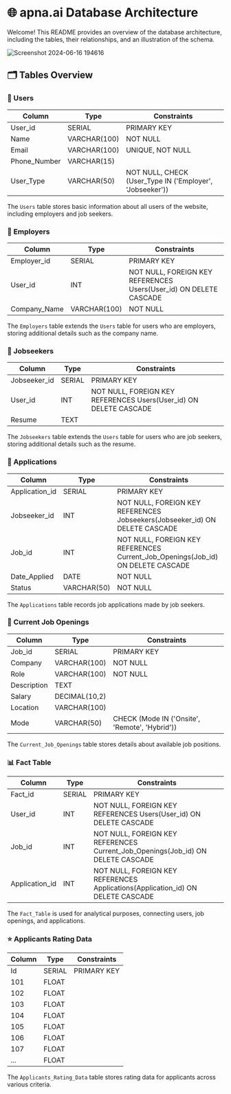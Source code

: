 # 🌐 apna.ai Database Architecture

Welcome! This README provides an overview of the database architecture, including the tables, their relationships, and an illustration of the schema.

![Screenshot 2024-06-16 194616](https://github.com/thecloudcode/apna.ai/assets/114615639/39650015-8778-4efb-906a-49e0f8a83c47)

## 🗂️ Tables Overview

### 👥 Users

| Column       | Type         | Constraints                                            |
|--------------|--------------|--------------------------------------------------------|
| User_id      | SERIAL       | PRIMARY KEY                                            |
| Name         | VARCHAR(100) | NOT NULL                                               |
| Email        | VARCHAR(100) | UNIQUE, NOT NULL                                       |
| Phone_Number | VARCHAR(15)  |                                                        |
| User_Type    | VARCHAR(50)  | NOT NULL, CHECK (User_Type IN ('Employer', 'Jobseeker'))|

The `Users` table stores basic information about all users of the website, including employers and job seekers.

### 🏢 Employers

| Column        | Type         | Constraints                           |
|---------------|--------------|---------------------------------------|
| Employer_id   | SERIAL       | PRIMARY KEY                           |
| User_id       | INT          | NOT NULL, FOREIGN KEY REFERENCES Users(User_id) ON DELETE CASCADE |
| Company_Name  | VARCHAR(100) | NOT NULL                              |

The `Employers` table extends the `Users` table for users who are employers, storing additional details such as the company name.

### 📄 Jobseekers

| Column         | Type         | Constraints                           |
|----------------|--------------|---------------------------------------|
| Jobseeker_id   | SERIAL       | PRIMARY KEY                           |
| User_id        | INT          | NOT NULL, FOREIGN KEY REFERENCES Users(User_id) ON DELETE CASCADE |
| Resume         | TEXT         |                                       |

The `Jobseekers` table extends the `Users` table for users who are job seekers, storing additional details such as the resume.

### 📝 Applications

| Column          | Type         | Constraints                           |
|-----------------|--------------|---------------------------------------|
| Application_id  | SERIAL       | PRIMARY KEY                           |
| Jobseeker_id    | INT          | NOT NULL, FOREIGN KEY REFERENCES Jobseekers(Jobseeker_id) ON DELETE CASCADE |
| Job_id          | INT          | NOT NULL, FOREIGN KEY REFERENCES Current_Job_Openings(Job_id) ON DELETE CASCADE |
| Date_Applied    | DATE         | NOT NULL                              |
| Status          | VARCHAR(50)  | NOT NULL                              |

The `Applications` table records job applications made by job seekers.

### 📌 Current Job Openings

| Column        | Type         | Constraints                            |
|---------------|--------------|----------------------------------------|
| Job_id        | SERIAL       | PRIMARY KEY                            |
| Company       | VARCHAR(100) | NOT NULL                               |
| Role          | VARCHAR(100) | NOT NULL                               |
| Description   | TEXT         |                                        |
| Salary        | DECIMAL(10,2)|                                        |
| Location      | VARCHAR(100) |                                        |
| Mode          | VARCHAR(50)  | CHECK (Mode IN ('Onsite', 'Remote', 'Hybrid')) |

The `Current_Job_Openings` table stores details about available job positions.

### 📊 Fact Table

| Column          | Type         | Constraints                           |
|-----------------|--------------|---------------------------------------|
| Fact_id         | SERIAL       | PRIMARY KEY                           |
| User_id         | INT          | NOT NULL, FOREIGN KEY REFERENCES Users(User_id) ON DELETE CASCADE |
| Job_id          | INT          | NOT NULL, FOREIGN KEY REFERENCES Current_Job_Openings(Job_id) ON DELETE CASCADE |
| Application_id  | INT          | NOT NULL, FOREIGN KEY REFERENCES Applications(Application_id) ON DELETE CASCADE |

The `Fact_Table` is used for analytical purposes, connecting users, job openings, and applications.

### ⭐ Applicants Rating Data

| Column  | Type  | Constraints |
|---------|-------|-------------|
| Id      | SERIAL| PRIMARY KEY |
| 101     | FLOAT |             |
| 102     | FLOAT |             |
| 103     | FLOAT |             |
| 104     | FLOAT |             |
| 105     | FLOAT |             |
| 106     | FLOAT |             |
| 107     | FLOAT |             |
| ...     | FLOAT |             |

The `Applicants_Rating_Data` table stores rating data for applicants across various criteria.
